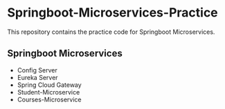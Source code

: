 # Springboot-Microservices-Practice
This repository contains the practice code for Springboot Microservices.

## Springboot Microservices
 - Config Server
 - Eureka Server
 - Spring Cloud Gateway
 - Student-Microservice
 - Courses-Microservice


